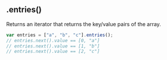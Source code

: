 ## .entries()

Returns an iterator that returns the key/value pairs of the array.

```js
var entries = ["a", "b", "c"].entries();
// entries.next().value == [0, "a"]
// entries.next().value == [1, "b"]
// entries.next().value == [2, "c"] 
```